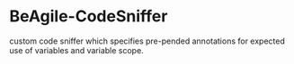 BeAgile-CodeSniffer
===================

custom code sniffer which specifies pre-pended annotations for expected use of variables and variable scope. 